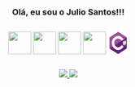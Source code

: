 ### <div align="center">Olá, eu sou o Julio Santos!!! </div>

##

<div align="center" style="display: inline_block">
    <img align="center"  height="45" width="45" src="https://img.icons8.com/color/48/000000/git.png"/>
    <img align="center"  height="45" width="45" src="https://img.icons8.com/color/48/000000/html-5--v1.png"/>
    <img align="center"  height="45" width="45" src="https://img.icons8.com/color/48/000000/css3.png"/>
    <img align="center"  height="45" width="45" src="https://img.icons8.com/color/48/000000/bootstrap.png"/>   
    <img align="center"  height="45" width="40" src="https://raw.githubusercontent.com/devicons/devicon/master/icons/csharp/csharp-original.svg">
</div>

##

<div align="center">
  <a href="https://github.com/juliosantos14">
  <img height="180em" src="https://github-readme-stats.vercel.app/api?username=juliosantos14&show_icons=true&theme=merco&include_all_commits=true&count_private=true"/>
  <img height="180em" src="https://github-readme-stats.vercel.app/api/top-langs/?username=juliosantos14&layout=compact&langs_count=7&theme=merco"/>
</div>
  
##
<!--
**juliosantos14/juliosantos14** is a ✨ _special_ ✨ repository because its `README.md` (this file) appears on your GitHub profile.

Here are some ideas to get you started:

- 🔭 I’m currently working on ...
- 🌱 I’m currently learning ...
- 👯 I’m looking to collaborate on ...
- 🤔 I’m looking for help with ...
- 💬 Ask me about ...
- 📫 How to reach me: ...
- 😄 Pronouns: ...
- ⚡ Fun fact: ...
-->
